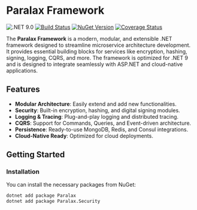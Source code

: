 # Paralax Framework

![.NET 9.0](https://img.shields.io/badge/.NET-9.0-blueviolet?logo=dotnet)
[![Build Status](https://github.com/itsharppro/Paralax/actions/workflows/build-test-pack.yml/badge.svg)](https://github.com/yourusername/paralax-framework/actions)
[![NuGet Version](https://img.shields.io/nuget/v/Paralax.svg?style=flat)](https://www.nuget.org/packages/Paralax.Framework/)
[![Coverage Status](https://codecov.io/gh/itsharppro/Paralax/graph/badge.svg?token=VKEPZNVTOF)](https://codecov.io/gh/itsharppro/Paralax)

The **Paralax Framework** is a modern, modular, and extensible .NET framework designed to streamline microservice architecture development. It provides essential building blocks for services like encryption, hashing, signing, logging, CQRS, and more. The framework is optimized for .NET 9 and is designed to integrate seamlessly with ASP.NET and cloud-native applications.

## Features

- **Modular Architecture**: Easily extend and add new functionalities.
- **Security**: Built-in encryption, hashing, and digital signing modules.
- **Logging & Tracing**: Plug-and-play logging and distributed tracing.
- **CQRS**: Support for Commands, Queries, and Event-driven architecture.
- **Persistence**: Ready-to-use MongoDB, Redis, and Consul integrations.
- **Cloud-Native Ready**: Optimized for cloud deployments.

## Getting Started

### Installation

You can install the necessary packages from NuGet:

```bash
dotnet add package Paralax
dotnet add package Paralax.Security
